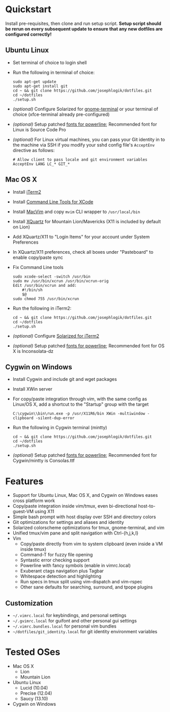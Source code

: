 # Quickstart

Install pre-requisites, then clone and run setup script.  **Setup script should be rerun on every subsequent update to ensure that any new dotfiles are configured correctly!**

## Ubuntu Linux
  - Set terminal of choice to login shell
  - Run the following in terminal of choice:

    ```
    sudo apt-get update
    sudo apt-get install git
    cd ~ && git clone https://github.com/josephlogik/dotfiles.git
    cd ~/dotfiles
    ./setup.sh
    ```

  - *(optional)* Configure Solarized for [gnome-terminal](https://github.com/sigurdga/gnome-terminal-colors-solarized) or your terminal of choice (xfce-terminal already pre-configured)
  - *(optional)* Setup patched [fonts for powerline](https://github.com/Lokaltog/powerline-fonts); Recommended font for Linux is Source Code Pro

  - *(optional)* For Linux virtual machines, you can pass your Git identity in to the machine via SSH if you modify your sshd config file's `AcceptEnv` directive as follows:

    ```
    # Allow client to pass locale and git environment variables
    AcceptEnv LANG LC_* GIT_*
    ```

## Mac OS X
  - Install [iTerm2](http://www.iterm2.com)
  - Install [Command Line Tools for XCode](https://developer.apple.com/downloads/index.action)
  - Install [MacVim](https://code.google.com/p/macvim/) and copy `mvim` CLI wrapper to `/usr/local/bin`
  - Install [XQuartz](http://xquartz.macosforge.org/) for Mountain Lion/Mavericks (X11 is included by default on Lion)
  - Add XQuartz/X11 to "Login Items" for your account under System Preferences
  - In XQuartz/X11 preferences, check all boxes under "Pasteboard" to enable copy/paste sync
  - Fix Command Line tools

    ```
    sudo xcode-select -switch /usr/bin
    sudo mv /usr/bin/xcrun /usr/bin/xcrun-orig
    Edit /usr/bin/xcrun and add:
        #!/bin/sh
        $@
    sudo chmod 755 /usr/bin/xcrun
    ```

  - Run the following in iTerm2:

    ```
    cd ~ && git clone https://github.com/josephlogik/dotfiles.git
    cd ~/dotfiles
    ./setup.sh
    ```

  - *(optional)* Configure [Solarized for iTerm2]( https://github.com/altercation/solarized/tree/master/iterm2-colors-solarized )
  - *(optional)* Setup patched [fonts for powerline](https://github.com/Lokaltog/powerline-fonts); Recommended font for OS X is Inconsolata-dz

## Cygwin on Windows
  - Install Cygwin and include git and wget packages
  - Install XWin server
  - For copy/paste integration through vim, with the same config as Linux/OS X, add a shortcut to the "Startup" group with the target

    ```
    C:\cygwin\\bin\run.exe -p /usr/X11R6/bin XWin -multiwindow -clipboard -silent-dup-error
    ```

  - Run the following in Cygwin terminal (mintty)

    ```
    cd ~ && git clone https://github.com/josephlogik/dotfiles.git
    cd ~/dotfiles
    ./setup.sh
    ```

  - *(optional)* Setup patched [fonts for powerline](https://github.com/Lokaltog/powerline-fonts); Recommended font for Cygwin/mintty is Consolas.ttf

# Features
  - Support for Ubuntu Linux, Mac OS X, and Cygwin on Windows eases cross platform work
  - Copy/paste integration inside vim/tmux, even bi-directional host-to-guest-VM using X11
  - Simple bash prompt with host display over SSH and directory colors
  - Git optimizations for settings and aliases and identity
  - Solarized colorscheme optimizations for tmux, gnome-terminal, and vim
  - Unified tmux/vim pane and split navigation with Ctrl-{h,j,k,l}
  - Vim
    - Copy/paste directly from vim to system clipboard (even inside a VM inside tmux)
    - Command-T for fuzzy file opening
    - Syntastic error checking support
    - Powerline with fancy symbols (enable in vimrc.local)
    - Exuberant ctags navigation plus Tagbar
    - Whitespace detection and highlighting
    - Run specs in tmux split using vim-dispatch and vim-rspec
    - Other sane defaults for searching, surround, and tpope plugins

## Customization
  - `~/.vimrc.local` for keybindings, and personal settings
  - `~/.gvimrc.local` for guifont and other personal gui settings
  - `~/.vimrc.bundles.local` for personal vim bundles
  - `~/dotfiles/git_identity.local` for git identity environment variables

# Tested OSes
  - Mac OS X
    - Lion
    - Mountain Lion
  - Ubuntu Linux
    - Lucid (10.04)
    - Precise (12.04)
    - Saucy (13.10)
  - Cygwin on Windows
